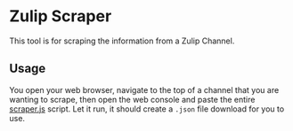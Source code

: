 # Zulip Scraper

This tool is for scraping the information from a Zulip Channel.

## Usage

You open your web browser, navigate to the top of a channel that you are wanting to scrape, then open the web console and paste the entire [scraper.js](./zulip_scraper.js) script.
Let it run, it should create a `.json` file download for you to use.

